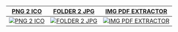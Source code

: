 
| [PNG 2 ICO](https://github.com/suministros-game/png2ico) | [FOLDER 2 JPG](https://github.com/suministros-game/folder2jpg) | [IMG PDF EXTRACTOR](https://github.com/suministros-game/ImgPDFExtractor) |
|-------------|-------------|-------------|
| [![PNG 2 ICO](https://github.com/suministros-game/png2ico/blob/main/favicon.png?raw=true)](https://github.com/suministros-game/png2ico) | [![FOLDER 2 JPG](https://github.com/suministros-game/folder2jpg/blob/main/favicon.png?raw=true)](https://github.com/suministros-game/folder2jpg) | [![IMG PDF EXTRACTOR](https://github.com/suministros-game/ImgPDFExtractor/blob/main/favicon.png?raw=true)](https://github.com/suministros-game/ImgPDFExtractor) |
